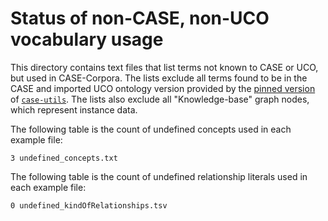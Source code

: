 # Status of non-CASE, non-UCO vocabulary usage

This directory contains text files that list terms not known to CASE or UCO, but used in CASE-Corpora.  The lists exclude all terms found to be in the CASE and imported UCO ontology version provided by the [pinned version](https://github.com/casework/CASE-Examples/blob/master/requirements.txt) of [`case-utils`](https://pypi.org/project/case-utils/).  The lists also exclude all "Knowledge-base" graph nodes, which represent instance data.

The following table is the count of undefined concepts used in each example file:

```
3 undefined_concepts.txt
```

The following table is the count of undefined relationship literals used in each example file:

```
0 undefined_kindOfRelationships.tsv
```
